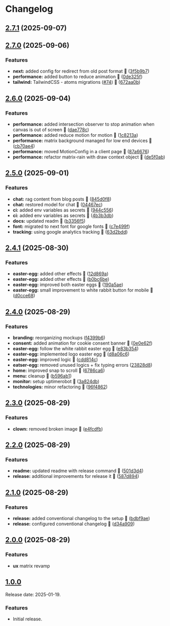 # Changelog

## [2.7.1](https://github.com/chicio/chicio-blog/compare/v2.7.0...v2.7.1) (2025-09-07)

## [2.7.0](https://github.com/chicio/chicio-blog/compare/v2.6.0...v2.7.0) (2025-09-06)

### Features

* **next:** added config for redirect from old post format :rocket: ([3f5b9b7](https://github.com/chicio/chicio-blog/commit/3f5b9b7f86d3b3963c9c56eccea67834ea5e473e))
* **performance:** added button to reduce animation :rocket: ([0de325f](https://github.com/chicio/chicio-blog/commit/0de325fa4499566029bf5b1febcf557e7e04181b))
* **tailwind:** TailwindCSS  - atoms migrations ([#74](https://github.com/chicio/chicio-blog/issues/74)) :rocket: ([672aa0b](https://github.com/chicio/chicio-blog/commit/672aa0bf53784a549333147b04a61ff58a5c246c))

## [2.6.0](https://github.com/chicio/chicio-blog/compare/v2.5.0...v2.6.0) (2025-09-04)

### Features

* **performance:** added intersection observer to stop animation when canvas is out of screen :rocket: ([dae778c](https://github.com/chicio/chicio-blog/commit/dae778c4cd4eddf553edc30efacbe359bb9c8b19))
* **performance:** added reduce motion for motion :rocket: ([1c8213a](https://github.com/chicio/chicio-blog/commit/1c8213ab25cd1e09c7d2670d53e7a00f1f86ab73))
* **performance:** matrix background managed for low end devices :rocket: ([cb70ae4](https://github.com/chicio/chicio-blog/commit/cb70ae4612e8b9a13713599057a9d0f2faf1f2be))
* **performance:** moved MotionConfig in a client page :rocket: ([87a6676](https://github.com/chicio/chicio-blog/commit/87a667605f86a4bfe7f1400b8cf72bc4cacccd3b))
* **performance:** refactor matrix-rain with draw context object :rocket: ([de5f0ab](https://github.com/chicio/chicio-blog/commit/de5f0aba7320f5f5b006b3101168d8d89e6819c2))

## [2.5.0](https://github.com/chicio/chicio-blog/compare/v2.4.1...v2.5.0) (2025-09-01)

### Features

* **chat:** rag content from blog posts :rocket: ([845d0f8](https://github.com/chicio/chicio-blog/commit/845d0f82fa0dde4f6e392e73d101e93ebc1e0950))
* **chat:** restored model for chat :rocket: ([04467ec](https://github.com/chicio/chicio-blog/commit/04467ec55365eddd2f7939a55adff1eaf92b2cbc))
* **ci:** added env variables as secrets :rocket: ([944c556](https://github.com/chicio/chicio-blog/commit/944c556a6cb669c4928bc2b0daea0d5492a865d9))
* **ci:** added env variables as secrets :rocket: ([4b3b3db](https://github.com/chicio/chicio-blog/commit/4b3b3db22fd104e781dfb83bb39c0e8889124c19))
* **docs:** updated readm :rocket: ([b3356f5](https://github.com/chicio/chicio-blog/commit/b3356f5e43b91aea9910c44000eb6a4ed5781659))
* **font:** migrated to next font for google fonts :rocket: ([c7e499f](https://github.com/chicio/chicio-blog/commit/c7e499ff2e9bcd1cdb8c0207d332be11d6395e1d))
* **tracking:** using google analytics tracking :rocket: ([63d2bdd](https://github.com/chicio/chicio-blog/commit/63d2bdd7509d13258c64993728916a1b3bc08c35))

## [2.4.1](https://github.com/chicio/chicio-blog/compare/v2.4.0...v2.4.1) (2025-08-30)

### Features

* **easter-egg:** added other effects :rocket: ([12d869a](https://github.com/chicio/chicio-blog/commit/12d869a79de6860635bdbbccc0a61b2948f76d6f))
* **easter-egg:** added other effects :rocket: ([b0bc6be](https://github.com/chicio/chicio-blog/commit/b0bc6beb0b9e19fc00eff1f6e25e3902587887e0))
* **easter-egg:** improved both easter eggs :rocket: ([190a5ae](https://github.com/chicio/chicio-blog/commit/190a5ae25359adb60013cec0f84b845a57f86560))
* **easter-egg:** small improvement to white rabbit button for mobile :rocket: ([d0cce68](https://github.com/chicio/chicio-blog/commit/d0cce6846220f25eeea202c434618fd0b15cd489))

## [2.4.0](https://github.com/chicio/chicio-blog/compare/v2.3.0...v2.4.0) (2025-08-29)

### Features

* **branding:** reorganizing mockups ([f4399b6](https://github.com/chicio/chicio-blog/commit/f4399b6bc9a9e014811ae7484e70584c7f4a72b9))
* **consent:** added animation for cookie consent banner :rocket: ([0e0e62f](https://github.com/chicio/chicio-blog/commit/0e0e62f85fb7bac60cc1546e8e2f6ba9deaea99c))
* **easter-egg:** follow the white rabbit easter egg :rocket: ([e83b354](https://github.com/chicio/chicio-blog/commit/e83b35406e3c42a54cd1fc9179a67bad83fb9616))
* **easter-egg:** implemented logo easter egg :rocket: ([d8a06c6](https://github.com/chicio/chicio-blog/commit/d8a06c6888af618b22385429375bb031480320b8))
* **easter-egg:** improved logic :rocket: ([cdd814c](https://github.com/chicio/chicio-blog/commit/cdd814c6db14b08005691831085db6c8dff8b5ac))
* **eatser-egg:** removed unused logics + fix typing errors ([23828d8](https://github.com/chicio/chicio-blog/commit/23828d8c591f482add8c4f279987f8d7953b4bb8))
* **home:** improved snap to scroll :rocket: ([6786ca6](https://github.com/chicio/chicio-blog/commit/6786ca6b08c8ce7f0a060e35fb57a82129817e96))
* **menu:** cleanup :rocket: ([b596ab1](https://github.com/chicio/chicio-blog/commit/b596ab18897988a49fe3fb65969c6dd8b15855d6))
* **monitor:** setup uptimerobot :rocket: ([3a824db](https://github.com/chicio/chicio-blog/commit/3a824db83bc7a0ad1318a702afbec705d154dfdb))
* **technologies:** minor refactoring :rocket: ([96f4862](https://github.com/chicio/chicio-blog/commit/96f4862976b9c6c240d7976a6fc8d41dc7779615))

## [2.3.0](https://github.com/chicio/chicio-blog/compare/v2.2.0...v2.3.0) (2025-08-29)

### Features

* **clown:** removed broken image :rocket: ([e4fcdfb](https://github.com/chicio/chicio-blog/commit/e4fcdfbae3005d3937952172e1d4a1563de6d891))

## [2.2.0](https://github.com/chicio/chicio-blog/compare/v2.1.0...v2.2.0) (2025-08-29)

### Features

* **readme:** updated readme with release command :rocket: ([501d3d4](https://github.com/chicio/chicio-blog/commit/501d3d4f00f641bdae8587890315e2f2a150bb35))
* **release:** additional improvements for release it :rocket: ([587d894](https://github.com/chicio/chicio-blog/commit/587d8944f1fa2680da972d23390fd72d31724ae1))

## [2.1.0](https://github.com/chicio/chicio-blog/compare/v2.0.0...v2.1.0) (2025-08-29)

### Features

* **release:** added conventional changelog to the setup :rocket: ([bdbf9ae](https://github.com/chicio/chicio-blog/commit/bdbf9ae8ccd3befed12241a536b0d2a0ee440ef5))
* **release:** configured conventional changelog :rocket: ([d34a909](https://github.com/chicio/chicio-blog/commit/d34a909325c89e34d8f413564cc87e617ef72dcf))

## [2.0.0](https://github.com/chicio/chicio-blog/compare/v2.0.0...v2.1.0) (2025-08-29)

### Features

* **ux** matrix revamp

## [1.0.0](https://github.com/chicio/chicio-blog/releases/tag/v1.0.0)

Release date: 2025-01-19.

### Features

- Initial release.
